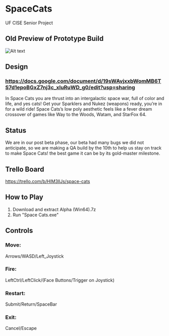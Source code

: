 # SpaceCats
UF CISE Senior Project

## Old Preview of Prototype Build
![Alt text](spaceCats.gif?raw=true "Title")

## Design
### https://docs.google.com/document/d/19sWAvjxxbWomMB6TS7d1epoBGxZ7nj3c_xIuRuWD_g0/edit?usp=sharing
In Space Cats you are thrust into an intergalactic space war, full of color and life, and yes cats! Get your Sparklers and Nukez (weapons) ready, you’re in for a wild ride! Space Cats’s low poly aesthetic feels like a fever dream crossover of games like Way to the Woods, Watam, and StarFox 64. 

## Status
We are in our post beta phase, our beta had many bugs we did not anticipate, so we are making a QA build by the 10th to help us stay on track to make Space Cats! the best game it can be by its gold-master milestone.

## Trello Board
https://trello.com/b/HlM3llJs/space-cats

## How to Play
1. Download and extract Alpha (Win64).7z
2. Run "Space Cats.exe"

## Controls
### Move: 
Arrows/WASD/Left_Joystick
### Fire: 
LeftCtrl/LeftClick/(Face Buttons/Trigger on Joystick)
### Restart:
Submit/Return/SpaceBar
### Exit:
Cancel/Escape
